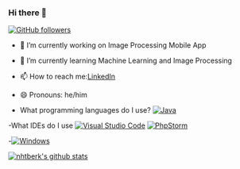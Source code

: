 ### Hi there 👋

[![GitHub followers](https://img.shields.io/github/followers/nhtberk.svg?style=social&label=Follow&maxAge=2592000)](https://github.com/nhtberk?tab=followers)

- 🔭 I’m currently working on Image Processing Mobile App
- 🌱 I’m currently learning Machine Learning and Image Processing
- 📫 How to reach me:[LinkedIn](https://www.linkedin.com/in/nhtberk/)
- 😄 Pronouns: he/him

- What programming languages do I use?
[![Java](https://img.shields.io/badge/--F7DF1E?logo=java&logoColor=000)](https://www.java.com/tr/)


-What IDEs do I use
[![Visual Studio Code](https://img.shields.io/badge/--007ACC?logo=visual%20studio%20code&logoColor=ffffff)](https://code.visualstudio.com/)
[![PhpStorm](https://badgen.net/badge/icon/phpstorm?icon=phpstorm&label)](https://www.jetbrains.com/phpstorm/)

-[![Windows](https://svgshare.com/i/ZhY.svg)](https://svgshare.com/i/ZhY.svg)

[![nhtberk's github stats](https://github-readme-stats.vercel.app/api?username=nhtberk&theme=blue-green)](https://github.com/anuraghazra/github-readme-stats)

